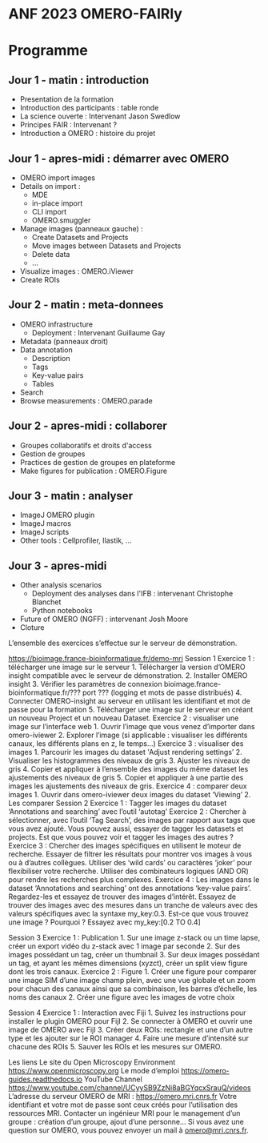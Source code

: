 # ANF 2023 OMERO-FAIRly
# Programme

## Jour 1 - matin : introduction
- Presentation de la formation
- Introduction des participants : table ronde
- La science ouverte : Intervenant Jason Swedlow
- Principes FAIR : Intervenant ?
- Introduction a OMERO : histoire du projet

## Jour 1 - apres-midi : démarrer avec OMERO
- OMERO import images
- Details on import : 
  - MDE
  - in-place import
  - CLI import
  - OMERO.smuggler
- Manage images (panneaux gauche) :
  - Create Datasets and Projects
  - Move images between Datasets and Projects
  - Delete data
  - ...
- Visualize images : OMERO.iViewer
- Create ROIs

## Jour 2 - matin : meta-donnees
- OMERO infrastructure
  - Deployment : Intervenant Guillaume Gay
- Metadata (panneaux droit)
- Data annotation
  - Description
  - Tags
  - Key-value pairs
  - Tables
- Search
- Browse measurements : OMERO.parade

## Jour 2 - apres-midi : collaborer
- Groupes collaboratifs et droits d'access
- Gestion de groupes
- Practices de gestion de groupes en plateforme
- Make figures for publication : OMERO.Figure

## Jour 3 - matin : analyser
- ImageJ OMERO plugin
- ImageJ macros
- ImageJ scripts
- Other tools : Cellprofiler, Ilastik, ...

## Jour 3 - apres-midi
- Other analysis scenarios
  - Deployment des analyses dans l'IFB : intervenant Christophe Blanchet
  - Python notebooks
- Future of OMERO (NGFF) : intervenant Josh Moore
- Cloture


L’ensemble des exercices s’effectue sur le serveur de démonstration.

https://bioimage.france-bioinformatique.fr/demo-mri
Session 1
Exercice 1 : télécharger une image sur le serveur
    1. Télécharger la version d’OMERO insight compatible avec le serveur de démonstration.
    2. Installer OMERO insight
    3. Vérifier les paramètres de connexion
bioimage.france-bioinformatique.fr/??? port ???
(logging et mots de passe distribués)
    4. Connecter OMERO-insight au serveur en utilisant les identifiant et mot de passe pour la formation
    5. Télécharger une image sur le serveur en créant un nouveau Project et un nouveau Dataset.
Exercice 2 : visualiser une image sur l’interface web
    1. Ouvrir l’image que vous venez d’importer dans omero-iviewer
    2. Explorer l’image (si applicable : visualiser les différents canaux, les différents plans en z, le temps…)
Exercice 3 : visualiser des images
    1. Parcourir les images du dataset 'Adjust rendering settings’
    2. Visualiser les histogrammes des niveaux de gris
    3. Ajuster les niveaux de gris
    4. Copier et appliquer à l’ensemble des images du même dataset les ajustements des niveaux de gris
    5. Copier et appliquer à une partie des images les ajustements des niveaux de gris.
Exercice 4 : comparer deux images
    1. Ouvrir dans omero-iviewer deux images du dataset ‘Viewing’
    2. Les comparer
Session 2
Exercice 1 : Tagger les images du dataset ‘Annotations and searching’ avec l’outil ‘autotag’
Exercice 2 : Chercher à sélectionner, avec l’outil ‘Tag Search’, des images par rapport aux tags que vous avez ajouté. Vous pouvez aussi, essayer de tagger les datasets et projects. Est que vous pouvez voir et tagger les images des autres ?
Exercice 3 : Chercher des images spécifiques en utilisent le moteur de recherche. Essayer de filtrer les résultats pour montrer vos images à vous ou à d’autres collègues. Utiliser des ‘wild cards’ ou caractères ‘joker’ pour flexibiliser votre recherche. Utiliser des combinateurs logiques (AND OR) pour rendre les recherches plus complexes.
Exercice 4 : Les images dans le dataset ‘Annotations and searching’ ont des annotations ‘key-value pairs’. Regardez-les et essayez de trouver des images d’intérêt. Essayez de trouver des images avec des mesures dans un tranche de valeurs avec des valeurs spécifiques avec la syntaxe my_key:0.3. Est-ce que vous trouvez une image ? Pourquoi ? Essayez avec my_key:[0.2 TO 0.4]

Session 3
Exercice 1 : Publication
    1. Sur une image z-stack ou un time lapse, créer un export vidéo du z-stack avec 1 image par seconde
    2. Sur des images possédant un tag, créer un thumbnail
    3. Sur deux images possédant un tag, et ayant les mêmes dimensions (xyzct), créer un split view figure dont les trois canaux.
Exercice 2 : Figure
    1. Créer une figure pour comparer une image SIM d’une image champ plein, avec une vue globale et un zoom pour chacun des canaux ainsi que sa combinaison, les barres d’échelle, les noms des canaux
    2. Créer une figure avec les images de votre choix



Session 4
Exercice 1 : Interaction avec Fiji
    1. Suivez les instructions pour installer le plugin OMERO pour FijI
    2. Se connecter à OMERO et ouvrir une image de OMERO avec FijI
    3. Créer deux ROIs: rectangle et une d’un autre type et les ajouter sur le ROI manager
    4. Faire une mesure d’intensité sur chacune des ROIs
    5. Sauver les ROIs et les mesures sur OMERO.

Les liens
Le site du Open Microscopy Environment https://www.openmicroscopy.org
Le mode d’emploi https://omero-guides.readthedocs.io
YouTube Channel https://www.youtube.com/channel/UCyySB9ZzNi8aBGYqcxSrauQ/videos
L’adresse du serveur OMERO de MRI : https://omero.mri.cnrs.fr
Votre identifiant et votre mot de passe sont ceux créés pour l’utilisation des ressources MRI.
Contacter un ingénieur MRI pour le management d’un groupe : création d’un groupe, ajout d’une personne…
Si vous avez une question sur OMERO, vous pouvez envoyer un mail à omero@mri.cnrs.fr.



